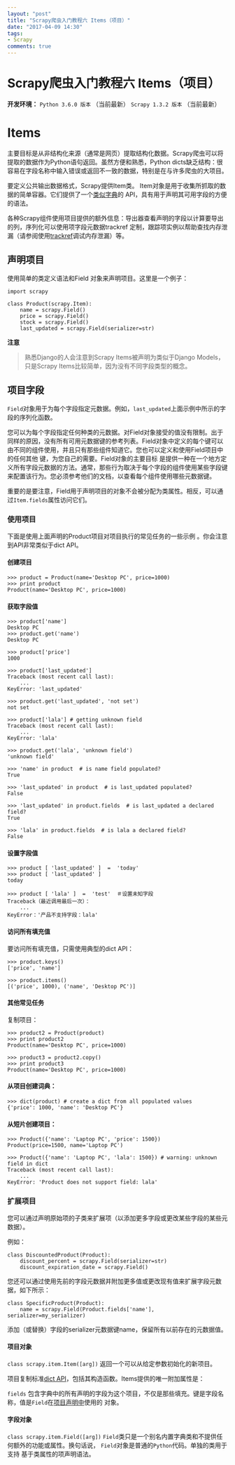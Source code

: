 ```yaml
---
layout: "post"
title: "Scrapy爬虫入门教程六 Items（项目）"
date: "2017-04-09 14:30"
tags:
- Scrapy
comments: true
---
```


# Scrapy爬虫入门教程六 Items（项目）


**开发环境：**
`Python 3.6.0 版本` （当前最新）
`Scrapy 1.3.2 版本` （当前最新）

# Items

主要目标是从非结构化来源（通常是网页）提取结构化数据。Scrapy爬虫可以将提取的数据作为Python语句返回。虽然方便和熟悉，Python dicts缺乏结构：很容易在字段名称中输入错误或返回不一致的数据，特别是在与许多爬虫的大项目。

要定义公共输出数据格式，Scrapy提供Item类。 Item对象是用于收集所抓取的数据的简单容器。它们提供了一个[类似字典](https://docs.python.org/2/library/stdtypes.html#dict)的 API，具有用于声明其可用字段的方便的语法。

各种Scrapy组件使用项目提供的额外信息：导出器查看声明的字段以计算要导出的列，序列化可以使用项字段元数据trackref 定制，跟踪项实例以帮助查找内存泄漏（请参阅使用[trackref](http://scrapy.readthedocs.io/en/latest/topics/leaks.html#topics-leaks-trackrefs)调试内存泄漏）等。

## 声明项目

使用简单的类定义语法和Field 对象来声明项目。这里是一个例子：

    import scrapy

    class Product(scrapy.Item):
        name = scrapy.Field()
        price = scrapy.Field()
        stock = scrapy.Field()
        last_updated = scrapy.Field(serializer=str)

**注意**

> 熟悉Django的人会注意到Scrapy Items被声明为类似于Django Models，只是Scrapy Items比较简单，因为没有不同字段类型的概念。

## 项目字段

`Field`对象用于为每个字段指定元数据。例如，`last_updated`上面示例中所示的字段的序列化函数。

您可以为每个字段指定任何种类的元数据。对Field对象接受的值没有限制。出于同样的原因，没有所有可用元数据键的参考列表。Field对象中定义的每个键可以由不同的组件使用，并且只有那些组件知道它。您也可以定义和使用Field项目中的任何其他 键，为您自己的需要。Field对象的主要目标 是提供一种在一个地方定义所有字段元数据的方法。通常，那些行为取决于每个字段的组件使用某些字段键来配置该行为。您必须参考他们的文档，以查看每个组件使用哪些元数据键。

重要的是要注意，Field用于声明项目的对象不会被分配为类属性。相反，可以通过`Item.fields`属性访问它们。

### 使用项目

下面是使用上面声明的Product项目对项目执行的常见任务的一些示例 。你会注意到API非常类似于dict API。

#### 创建项目

    >>> product = Product(name='Desktop PC', price=1000)
    >>> print product
    Product(name='Desktop PC', price=1000)

#### 获取字段值

    >>> product['name']
    Desktop PC
    >>> product.get('name')
    Desktop PC

    >>> product['price']
    1000

    >>> product['last_updated']
    Traceback (most recent call last):
        ...
    KeyError: 'last_updated'

    >>> product.get('last_updated', 'not set')
    not set

    >>> product['lala'] # getting unknown field
    Traceback (most recent call last):
        ...
    KeyError: 'lala'

    >>> product.get('lala', 'unknown field')
    'unknown field'

    >>> 'name' in product  # is name field populated?
    True

    >>> 'last_updated' in product  # is last_updated populated?
    False

    >>> 'last_updated' in product.fields  # is last_updated a declared field?
    True

    >>> 'lala' in product.fields  # is lala a declared field?
    False

#### 设置字段值

    >>> product [ 'last_updated' ]  =  'today'
    >>> product [ 'last_updated' ]
    today

    >>> product [ 'lala' ]  =  'test'  ＃设置未知字段
    Traceback（最近调用最后一次）：
        ...
    KeyError：'产品不支持字段：lala'

#### 访问所有填充值

要访问所有填充值，只需使用典型的dict API：

    >>> product.keys()
    ['price', 'name']

    >>> product.items()
    [('price', 1000), ('name', 'Desktop PC')]

#### 其他常见任务

复制项目：

    >>> product2 = Product(product)
    >>> print product2
    Product(name='Desktop PC', price=1000)

    >>> product3 = product2.copy()
    >>> print product3
    Product(name='Desktop PC', price=1000)

#### 从项目创建词典：

    >>> dict(product) # create a dict from all populated values
    {'price': 1000, 'name': 'Desktop PC'}

#### 从短片创建项目：

    >>> Product({'name': 'Laptop PC', 'price': 1500})
    Product(price=1500, name='Laptop PC')

    >>> Product({'name': 'Laptop PC', 'lala': 1500}) # warning: unknown field in dict
    Traceback (most recent call last):
        ...
    KeyError: 'Product does not support field: lala'

### 扩展项目

您可以通过声明原始项的子类来扩展项（以添加更多字段或更改某些字段的某些元数据）。

例如：

    class DiscountedProduct(Product):
        discount_percent = scrapy.Field(serializer=str)
        discount_expiration_date = scrapy.Field()

您还可以通过使用先前的字段元数据并附加更多值或更改现有值来扩展字段元数据，如下所示：

    class SpecificProduct(Product):
        name = scrapy.Field(Product.fields['name'], serializer=my_serializer)

添加（或替换）字段的serializer元数据键name，保留所有以前存在的元数据值。

#### 项目对象

`class scrapy.item.Item([arg])`
返回一个可以从给定参数初始化的新项目。

项目复制标准[dict API](https://docs.python.org/2/library/stdtypes.html#dict)，包括其构造函数。Items提供的唯一附加属性是：

`fields`
包含字典中的所有声明的字段为这个项目，不仅是那些填充。键是字段名称，值是`Field`在[项目声明中](http://scrapy.readthedocs.io/en/latest/topics/items.html#topics-items-declaring)使用的 对象。

#### 字段对象

`class scrapy.item.Field([arg])`
`Field`类只是一个别名内置字典类和不提供任何额外的功能或属性。换句话说， `Field`对象是普通的`Python`代码。单独的类用于支持 基于类属性的项声明语法。
